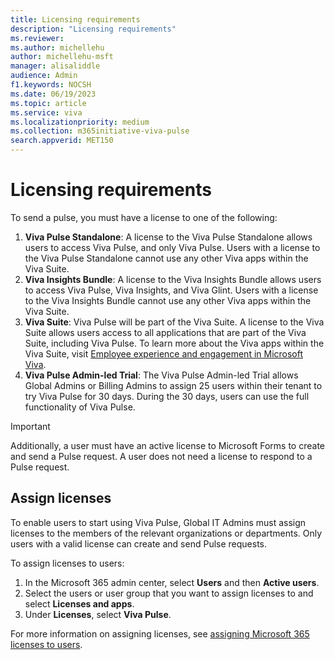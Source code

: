 ```yaml
---
title: Licensing requirements
description: "Licensing requirements"
ms.reviewer: 
ms.author: michellehu
author: michellehu-msft
manager: alisaliddle
audience: Admin
f1.keywords: NOCSH
ms.date: 06/19/2023
ms.topic: article
ms.service: viva
ms.localizationpriority: medium
ms.collection: m365initiative-viva-pulse  
search.appverid: MET150
---
```


# Licensing requirements

To send a pulse, you must have a license to one of the following:

1. **Viva Pulse Standalone**: A license to the Viva Pulse Standalone allows users to access Viva Pulse, and only Viva Pulse. Users with a license to the Viva Pulse Standalone cannot use any other Viva apps within the Viva Suite.
2. **Viva Insights Bundle**: A license to the Viva Insights Bundle allows users to access Viva Pulse, Viva Insights, and Viva Glint. Users with a license to the Viva Insights Bundle cannot use any other Viva apps within the Viva Suite.
3. **Viva Suite**: Viva Pulse will be part of the Viva Suite. A license to the Viva Suite allows users access to all applications that are part of the Viva Suite, including Viva Pulse. To learn more about the Viva apps within the Viva Suite, visit [Employee experience and engagement in Microsoft Viva](https://www.microsoft.com/microsoft-viva).
4. **Viva Pulse Admin-led Trial**: The Viva Pulse Admin-led Trial allows Global Admins or Billing Admins to assign 25 users within their tenant to try Viva Pulse for 30 days. During the 30 days, users can use the full functionality of Viva Pulse.

> [!IMPORTANT]
> Additionally, a user must have an active license to Microsoft Forms to create and send a Pulse request. A user does not need a license to respond to a Pulse request.

## Assign licenses

To enable users to start using Viva Pulse, Global IT Admins must assign licenses to the members of the relevant organizations or departments. Only users with a valid license can create and send Pulse requests.

To assign licenses to users:

1. In the Microsoft 365 admin center, select **Users** and then **Active users**.
2. Select the users or user group that you want to assign licenses to and select **Licenses and apps**.
3. Under **Licenses**, select **Viva Pulse**.

For more information on assigning licenses, see [assigning Microsoft 365 licenses to users](/microsoft-365/admin/manage/assign-licenses-to-users).